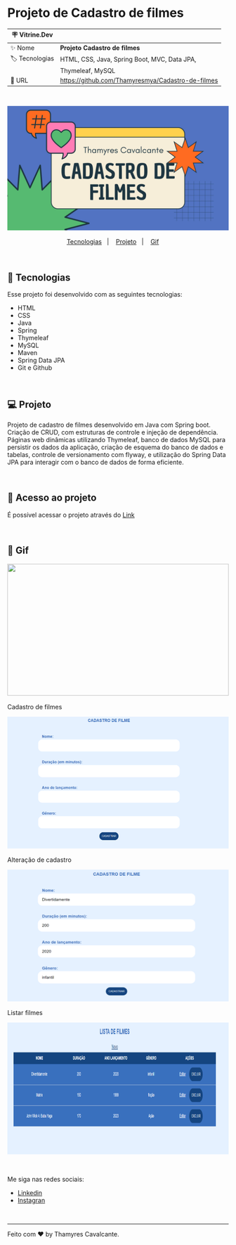# Projeto de Cadastro de filmes

| :placard: Vitrine.Dev |     |
| -------------  | --- |
| :sparkles: Nome        | **Projeto Cadastro de filmes**
| :label: Tecnologias | HTML, CSS, Java, Spring Boot, MVC, Data JPA, 
|  | Thymeleaf, MySQL
| :rocket: URL         | https://github.com/Thamyresmya/Cadastro-de-filmes

<br>


![](geral/img/Capa.jpg)


<p align="center">
  <a href="#-tecnologias">Tecnologias</a>&nbsp;&nbsp;&nbsp;|&nbsp;&nbsp;&nbsp;  
  <a href="#-projeto">Projeto</a>&nbsp;&nbsp;&nbsp;|&nbsp;&nbsp;&nbsp;  
  <a href="#-gif">Gif</a>&nbsp;&nbsp;&nbsp;&nbsp;&nbsp;&nbsp;
</p>

<br>


## 🚀 Tecnologias

Esse projeto foi desenvolvido com as seguintes tecnologias:

- HTML
- CSS
- Java
- Spring
- Thymeleaf 
- MySQL
- Maven
- Spring Data JPA
- Git e Github

<br>

## 💻 Projeto

Projeto de cadastro de filmes desenvolvido em Java com Spring boot. Criação de CRUD, com estruturas de controle e injeção de dependência. Páginas web dinâmicas utilizando Thymeleaf, banco de dados MySQL para persistir os dados da aplicação, criação de esquema do banco de dados e tabelas, controle de versionamento com flyway, e utilização do Spring Data JPA para interagir com o banco de dados de forma eficiente.

<br>

## 📁 Acesso ao projeto

É possível acessar o projeto através do [Link](https://github.com/Thamyresmya/Cadastro-de-filmes)


<br>

## 📸 Gif

<img width="100%" height="300" src="./geral/img/Filmes-Spring-gif.gif"></img>

Cadastro de filmes

<img width="100%" height="300" src="./geral/img/Cadastrar_Filmes.png"></img>

Alteração de cadastro

<img width="100%" height="300" src="./geral/img/Alterar_Filmes.png"></img>

Listar filmes

<img width="100%" height="300" src="./geral/img/Lista_filmes.png"></img>

<br>

Me siga nas redes sociais:
- [Linkedin](https://www.linkedin.com/in/thamyrescavalcante/)
- [Instagran](https://www.instagram.com/thamyres__cavalcante/)

<br>

---

Feito com ♥ by Thamyres Cavalcante.



